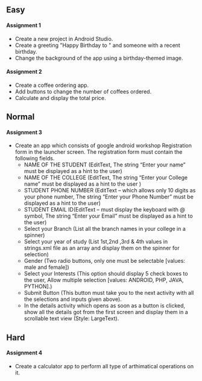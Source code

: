 ## Easy

#### Assignment 1 
* Create a new project in Android Studio.
* Create a greeting  "Happy Birthday to " and someone with a recent birthday.
* Change the background of the app using a birthday-themed image.

#### Assignment 2
* Create a coffee ordering app.
* Add buttons to change the number of coffees ordered.
* Calculate and display the total price.

## Normal

#### Assignment 3
* Create an app which consists of google android workshop Registration form in the launcher screen. The registration form must contain the following fields.
  * NAME OF THE STUDENT (EditText, The string “Enter your name” must be displayed as a hint to the user)
  * NAME OF THE COLLEGE (EditText, The string “Enter your College name” must be displayed as a hint to the user )
  * STUDENT PHONE NUMBER (EditText – which allows only 10 digits as your phone number, The string “Enter your Phone Number” must be displayed as a hint to the user)
  * STUDENT EMAIL ID(EditText – must display the keyboard with @ symbol, The string “Enter your  Email” must be displayed as a hint to the user)
  * Select your Branch (List all the branch names in your college in a spinner)
  * Select your year of study (List 1st,2nd ,3rd & 4th values in strings.xml file as an array and display them on the spinner for selection)
  * Gender (Two radio buttons, only one must be selectable [values: male and female])
  * Select your Interests (This option should display 5 check boxes to the user, Allow multiple selection [values: ANDROID, PHP, JAVA, PYTHON].)
  * Submit Button (This button must take you to the next activity with all the selections and inputs given above).
  * In the details activity which opens as soon as a button is clicked, show all the details got from the first screen and display them in a scrollable text view (Style: LargeText).

## Hard

#### Assignment 4
* Create a calculator app to perform all type of arthimatical operations on it.
